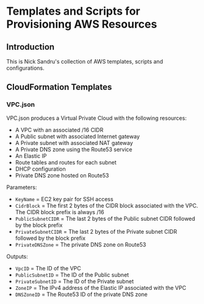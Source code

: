 # Templates and Scripts for Provisioning AWS Resources

## Introduction

This is Nick Sandru's collection of AWS templates, scripts and configurations.

## CloudFormation Templates

### VPC.json

VPC.json produces a Virtual Private Cloud with the following resources:

 * A VPC with an associated /16 CIDR
 * A Public subnet with associated Internet gateway
 * A Private subnet with associated NAT gateway
 * A Private DNS zone using the Route53 service
 * An Elastic IP
 * Route tables and routes for each subnet
 * DHCP configuration
 * Private DNS zone hosted on Route53

Parameters:

* `KeyName` = EC2 key pair for SSH access
* `CidrBlock` = The first 2 bytes of the CIDR block associated with the VPC. The CIDR block prefix is always /16
* `PublicSubnetCIDR` = The last 2 bytes of the Public subnet CIDR followed by the block prefix
* `PrivateSubnetCIDR` = The last 2 bytes of the Private subnet CIDR followed by the block prefix
* `PrivateDNSZone` = The private DNS zone on Route53

Outputs:

* `VpcID` = The ID of the VPC
* `PublicSubnetID` = The ID of the Public subnet
* `PrivateSubnetID` = The ID of the Private subnet
* `ZoneIP` = The IPv4 address of the Elastic IP associated with the VPC
* `DNSZoneID` = The Route53 ID of the private DNS zone

